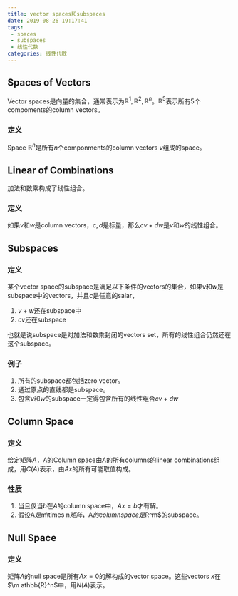```yaml
---
title: vector spaces和subspaces
date: 2019-08-26 19:17:41
tags:
 - spaces
 - subspaces
 - 线性代数
categories: 线性代数
---
```


## Spaces of Vectors
Vector spaces是向量的集合，通常表示为$\mathbb{R}^1,\mathbb{R}^2,\mathbb{R}^n$。$\mathbb{R}^5$表示所有$5$个compoments的column vectors。
### 定义
Space $\mathbb{R}^n$是所有$n$个componments的column vectors $v$组成的space。

## Linear of Combinations
加法和数乘构成了线性组合。
### 定义
如果$v$和$w$是column vectors，$c,d$是标量，那么$cv+dw$是$v$和$w$的线性组合。

## Subspaces
### 定义
某个vector space的subspace是满足以下条件的vectors的集合，如果$v$和$w$是subspace中的vectors，并且$c$是任意的salar，
1. $v+w$还在subspace中
2. $cv$还在subspace

也就是说subspace是对加法和数乘封闭的vectors set，所有的线性组合仍然还在这个subspace。

### 例子
1. 所有的subspace都包括zero vector。
2. 通过原点的直线都是subspace。
3. 包含$v$和$w$的subspace一定得包含所有的线性组合$cv+dw$

## Column Space
### 定义
给定矩阵$A$，$A$的Column space由$A$的所有columns的linear combinations组成，用$C(A)$表示，由$Ax$的所有可能取值构成。

### 性质
1. 当且仅当$b$在$A$的column space中，$Ax=b$才有解。
2. 假设A$是$m\times n$矩阵，$A$的column space是$R^m$的subspace。

## Null Space
### 定义
矩阵$A$的null space是所有$Ax=0$的解构成的vector space。这些vectors $x$在$\m athbb{R}^n$中，用$N(A)$表示。
